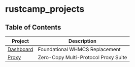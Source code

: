 # rustcamp_projects

## Table of Contents

| Project | Description |
|---------|-------------|
| [Dashboard](dashboard.md) | Foundational WHMCS Replacement |
| [Proxy](proxy.md) | Zero-Copy Multi-Protocol Proxy Suite |
